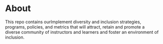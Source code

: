 # About
This repo contains ourImplement diversity and inclusion strategies, programs, policies, and metrics that will attract, retain and promote a diverse community of instructors and learners and foster an environment of inclusion.

